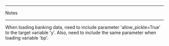 *****
Notes
*****

When loading banking data, need to include parameter 'allow_pickle=True' to
the target variable 'y'. Also, need to include the same parameter when loading
variable 'bp'. 

